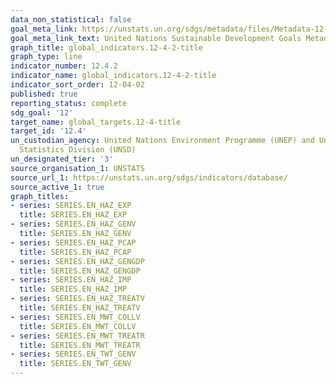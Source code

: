```yaml
---
data_non_statistical: false
goal_meta_link: https://unstats.un.org/sdgs/metadata/files/Metadata-12-04-02.pdf
goal_meta_link_text: United Nations Sustainable Development Goals Metadata (pdf 782kB)
graph_title: global_indicators.12-4-2-title
graph_type: line
indicator_number: 12.4.2
indicator_name: global_indicators.12-4-2-title
indicator_sort_order: 12-04-02
published: true
reporting_status: complete
sdg_goal: '12'
target_name: global_targets.12-4-title
target_id: '12.4'
un_custodian_agency: United Nations Environment Programme (UNEP) and United Nations
  Statistics Division (UNSD)
un_designated_tier: '3'
source_organisation_1: UNSTATS
source_url_1: https://unstats.un.org/sdgs/indicators/database/
source_active_1: true
graph_titles:
- series: SERIES.EN_HAZ_EXP
  title: SERIES.EN_HAZ_EXP
- series: SERIES.EN_HAZ_GENV
  title: SERIES.EN_HAZ_GENV
- series: SERIES.EN_HAZ_PCAP
  title: SERIES.EN_HAZ_PCAP
- series: SERIES.EN_HAZ_GENGDP
  title: SERIES.EN_HAZ_GENGDP
- series: SERIES.EN_HAZ_IMP
  title: SERIES.EN_HAZ_IMP
- series: SERIES.EN_HAZ_TREATV
  title: SERIES.EN_HAZ_TREATV
- series: SERIES.EN_MWT_COLLV
  title: SERIES.EN_MWT_COLLV
- series: SERIES.EN_MWT_TREATR
  title: SERIES.EN_MWT_TREATR
- series: SERIES.EN_TWT_GENV
  title: SERIES.EN_TWT_GENV
---
```

